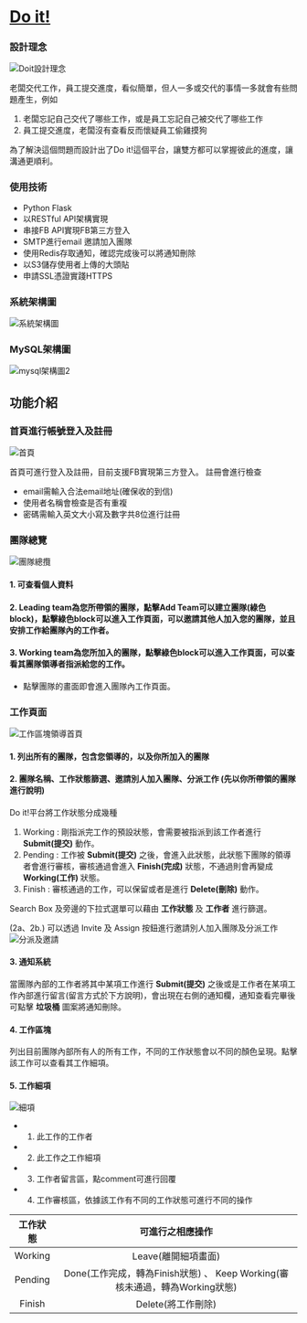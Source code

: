 # [Do it!](https://doitouob.com)

### 設計理念

![Doit設計理念](https://user-images.githubusercontent.com/60848391/127813772-9b303588-0d36-43ea-a6ca-c3aba4034396.png)

老闆交代工作，員工提交進度，看似簡單，但人一多或交代的事情一多就會有些問題產生，例如
1. 老闆忘記自己交代了哪些工作，或是員工忘記自己被交代了哪些工作
2. 員工提交進度，老闆沒有查看反而懷疑員工偷雞摸狗

為了解決這個問題而設計出了Do it!這個平台，讓雙方都可以掌握彼此的進度，讓溝通更順利。

### 使用技術

* Python Flask
* 以RESTful API架構實現
* 串接FB API實現FB第三方登入
* SMTP進行email 邀請加入團隊
* 使用Redis存取通知，確認完成後可以將通知刪除
* 以S3儲存使用者上傳的大頭貼
* 申請SSL憑證實踐HTTPS

### 系統架構圖

![系統架構圖](https://user-images.githubusercontent.com/60848391/127816439-e55aa085-b09e-4c95-b8c8-0d23f7569c24.png)

### MySQL架構圖
![mysql架構圖2](https://user-images.githubusercontent.com/60848391/127818729-4eacc077-5ca3-4f37-81af-0d44022a916c.png)

## 功能介紹

### 首頁進行帳號登入及註冊
![首頁](https://user-images.githubusercontent.com/60848391/127956269-1218844f-1466-41b0-b6fd-750ff32d4156.png)

首頁可進行登入及註冊，目前支援FB實現第三方登入。
註冊會進行檢查
* email需輸入合法email地址(確保收的到信)
* 使用者名稱會檢查是否有重複
* 密碼需輸入英文大小寫及數字共8位進行註冊

### 團隊總覽
![團隊總攬](https://user-images.githubusercontent.com/60848391/127984859-eafae573-1d6c-4154-9478-232fba83b58e.png)

#### 1. 可查看個人資料
#### 2. Leading team為您所帶領的團隊，點擊Add Team可以建立團隊(綠色block)，點擊綠色block可以進入工作頁面，可以邀請其他人加入您的團隊，並且安排工作給團隊內的工作者。
#### 3. Working team為您所加入的團隊，點擊綠色block可以進入工作頁面，可以查看其團隊領導者指派給您的工作。

* 點擊團隊的畫面即會進入團隊內工作頁面。

### 工作頁面

![工作區塊領導首頁](https://user-images.githubusercontent.com/60848391/127992532-95bb39d3-56a9-47da-80a0-510fa31355d1.png)

#### 1. 列出所有的團隊，包含您領導的，以及你所加入的團隊
#### 2. 團隊名稱、工作狀態篩選、邀請別人加入團隊、分派工作 (先以你所帶領的團隊進行說明)

Do it!平台將工作狀態分成幾種
1. Working : 剛指派完工作的預設狀態，會需要被指派到該工作者進行 __Submit(提交)__ 動作。
2. Pending : 工作被 __Submit(提交)__ 之後，會進入此狀態，此狀態下團隊的領導者會進行審核，審核通過會進入 __Finish(完成)__ 狀態，不通過則會再變成 __Working(工作)__ 狀態。
3. Finish : 審核通過的工作，可以保留或者是進行 __Delete(刪除)__ 動作。

Search Box 及旁邊的下拉式選單可以藉由 __工作狀態__ 及 __工作者__ 進行篩選。

(2a、2b.) 可以透過 Invite 及 Assign 按鈕進行邀請別人加入團隊及分派工作
![分派及邀請](https://user-images.githubusercontent.com/60848391/127992957-206087f6-fe5b-4fd1-a99f-c3c711a90f84.png)

#### 3. 通知系統

當團隊內部的工作者將其中某項工作進行 __Submit(提交)__ 之後或是工作者在某項工作內部進行留言(留言方式於下方說明)，會出現在右側的通知欄，通知查看完畢後可點擊 __垃圾桶__ 圖案將通知刪除。

#### 4. 工作區塊

列出目前團隊內部所有人的所有工作，不同的工作狀態會以不同的顏色呈現。點擊該工作可以查看其工作細項。

#### 5. 工作細項

![細項](https://user-images.githubusercontent.com/60848391/127996736-1d657bc8-89f4-47b0-bf1a-49bf2ec4f823.png)

* 1. 此工作的工作者
* 2. 此工作之工作細項
* 3. 工作者留言區，點comment可進行回覆
* 4. 工作審核區，依據該工作有不同的工作狀態可進行不同的操作

| 工作狀態 | 可進行之相應操作 |
| :----: | :-----: |   
| Working | Leave(離開細項畫面) |
| Pending |  Done(工作完成，轉為Finish狀態) 、 Keep Working(審核未通過，轉為Working狀態) |
| Finish | Delete(將工作刪除) |



